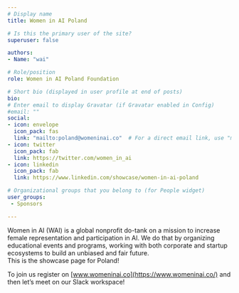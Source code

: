```yaml
---
# Display name
title: Women in AI Poland

# Is this the primary user of the site?
superuser: false

authors:
- Name: "wai"

# Role/position
role: Women in AI Poland Foundation

# Short bio (displayed in user profile at end of posts)
bio: 
# Enter email to display Gravatar (if Gravatar enabled in Config)
#email: ""
social:
- icon: envelope
  icon_pack: fas
  link: "mailto:poland@womeninai.co"  # For a direct email link, use "mailto:test@example.org".
- icon: twitter
  icon_pack: fab
  link: https://twitter.com/women_in_ai
- icon: linkedin
  icon_pack: fab
  link: https://www.linkedin.com/showcase/women-in-ai-poland

# Organizational groups that you belong to (for People widget)
user_groups:
 - Sponsors

---
```


Women in AI (WAI) is a global nonprofit do-tank on a mission to increase female representation and participation in AI. We do that by organizing educational events and programs, working with both corporate and startup ecosystems to build an unbiased and fair future.  
This is the showcase page for Poland!

To join us register on [www.womeninai.co](https://www.womeninai.co/) and then let’s meet on our Slack workspace!
